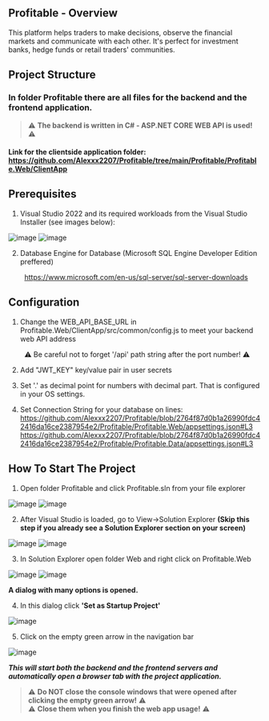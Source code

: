 ## Profitable - Overview
This platform helps traders to make decisions, observe the financial markets and communicate with each other. It's perfect for investment banks, hedge funds or retail traders' communities.

## Project Structure
### In folder Profitable there are all files for the backend and the frontend application.

> :warning: **The backend is written in C# - ASP.NET CORE WEB API is used!** :warning:

#### **Link for the clientside application folder: https://github.com/Alexxx2207/Profitable/tree/main/Profitable/Profitable.Web/ClientApp** ####

## Prerequisites

1. Visual Studio 2022 and its required workloads from the Visual Studio Installer (see images below):

![image](https://user-images.githubusercontent.com/61185321/197560581-d7cfa221-83b9-427e-9f52-68221e854ce6.png)
![image](https://user-images.githubusercontent.com/61185321/182320887-25f449a1-3b03-49a8-a48f-49f098c10f14.png)


2. Database Engine for Database (Microsoft SQL Engine Developer Edition preffered)

&emsp;&emsp; https://www.microsoft.com/en-us/sql-server/sql-server-downloads


## Configuration

1. Change the WEB_API_BASE_URL in Profitable.Web/ClientApp/src/common/config.js to meet your backend web API address

&emsp;&emsp; :warning: Be careful not to forget '/api' path string after the port number! :warning:

2. Add "JWT_KEY" key/value pair in user secrets

3. Set '.' as decimal point for numbers with decimal part. That is configured in your OS settings.

4. Set Connection String for your database on lines:
https://github.com/Alexxx2207/Profitable/blob/2764f87d0b1a26990fdc42416da16ce2387954e2/Profitable/Profitable.Web/appsettings.json#L3
https://github.com/Alexxx2207/Profitable/blob/2764f87d0b1a26990fdc42416da16ce2387954e2/Profitable/Profitable.Data/appsettings.json#L3

## How To Start The Project
    
1. Open folder Profitable and click Profitable.sln from your file explorer
  
![image](https://user-images.githubusercontent.com/61185321/182321525-02dd831b-2a63-4d71-aaa7-b1893ed3035d.png)
![image](https://user-images.githubusercontent.com/61185321/182321593-cdc71aab-7e36-4f87-a952-4fe0424bebcb.png)
  
    
2. After Visual Studio is loaded, go to View->Solution Explorer **(Skip this step if you already see a Solution Explorer section on your screen)**
  
![image](https://user-images.githubusercontent.com/61185321/182322449-08b080b8-e2a0-4e0b-a09c-6ede73d6540d.png)
![image](https://user-images.githubusercontent.com/61185321/182322515-427f9103-ffb2-4c05-a017-37aa9e8c12f8.png)
  
  
3. In Solution Explorer open folder Web and right click on Profitable.Web
  
![image](https://user-images.githubusercontent.com/61185321/182330066-0dd0ebf4-2160-4f9d-a09e-1bed6ae080ac.png)
![image](https://user-images.githubusercontent.com/61185321/182330356-6590855b-3d76-4b86-ab9a-8e5d7375d5e8.png)
  
**A dialog with many options is opened.**
  
  
4. In this dialog click **'Set as Startup Project'**  
  
![image](https://user-images.githubusercontent.com/61185321/182323855-25bd40a0-98e2-4038-ab47-baa551f8110d.png)
  
5. Click on the empty green arrow in the navigation bar
  
![image](https://user-images.githubusercontent.com/61185321/182324277-8c4b9498-f0ce-4e44-acbe-e641316ad5e3.png)
  
***This will start both the backend and the frontend servers and automatically open a browser tab with the project application.***
  
> :warning: **Do NOT close the console windows that were opened after clicking the empty green arrow!** :warning:  
> :warning: **Close them when you finish the web app usage!** :warning: 
